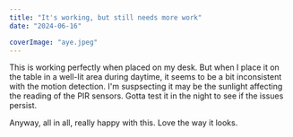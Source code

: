 ```yaml
---
title: "It's working, but still needs more work"
date: "2024-06-16"

coverImage: "aye.jpeg"
---
```

<!--more-->
This is working perfectly when placed on my desk. But when I place it on the table in a well-lit area during daytime, it seems to be a bit inconsistent with the motion detection. I'm suspsecting it may be the sunlight affecting the reading of the PIR sensors. Gotta test it in the night to see if the issues persist.

Anyway, all in all, really happy with this. Love the way it looks.